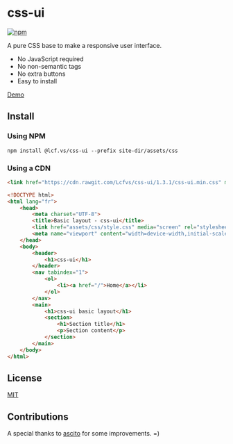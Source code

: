 # css-ui
[![npm](https://img.shields.io/npm/v/@lcf.vs/css-ui.svg?style=plastic)]()

A pure CSS base to make a responsive user interface.

* No JavaScript required
* No non-semantic tags
* No extra buttons
* Easy to install

[Demo](https://lcfvs.github.io/css-ui/)

## Install

### Using NPM
`npm install @lcf.vs/css-ui --prefix site-dir/assets/css`

### Using a CDN
```html
<link href="https://cdn.rawgit.com/Lcfvs/css-ui/1.3.1/css-ui.min.css" media="screen" rel="stylesheet" /> 
```

```html
<!DOCTYPE html>
<html lang="fr">
    <head>
        <meta charset="UTF-8">
        <title>Basic layout - css-ui</title>
        <link href="assets/css/style.css" media="screen" rel="stylesheet" />
        <meta name="viewport" content="width=device-width,initial-scale=1,shrink-to-fit=no" />
    </head>
    <body>
        <header>
            <h1>css-ui</h1>
        </header>
        <nav tabindex="1">
            <ol>
                <li><a href="/">Home</a></li>
            </ol>
        </nav>
        <main>
            <h1>css-ui basic layout</h1>
            <section>
                <h1>Section title</h1>
                <p>Section content</p>
            </section>
        </main>
    </body>
</html>
```

## License

[MIT](https://github.com/Lcfvs/css-ui/blob/master/licence.md)

## Contributions

A special thanks to [ascito](https://github.com/ascito) for some improvements. =)